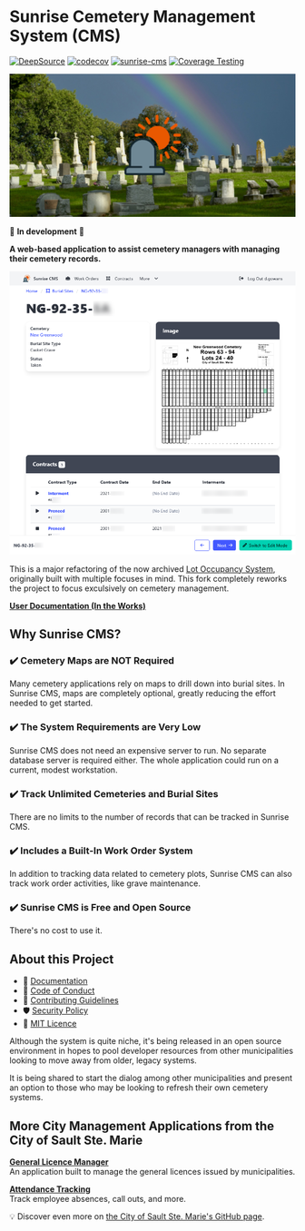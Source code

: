 # Sunrise Cemetery Management System (CMS)

[![DeepSource](https://app.deepsource.com/gh/cityssm/sunrise-cms.svg/?label=active+issues&show_trend=true&token=AhEAYh9dbdDAe7cgW95_SVqP)](https://app.deepsource.com/gh/cityssm/sunrise-cms/)
[![codecov](https://codecov.io/gh/cityssm/sunrise-cms/graph/badge.svg?token=OY7SWY1PLC)](https://codecov.io/gh/cityssm/sunrise-cms)
[![sunrise-cms](https://img.shields.io/endpoint?url=https://cloud.cypress.io/badge/simple/26a4bi&style=flat&logo=cypress)](https://cloud.cypress.io/projects/26a4bi/runs)
[![Coverage Testing](https://github.com/cityssm/sunrise-cms/actions/workflows/coverage.yml/badge.svg)](https://github.com/cityssm/sunrise-cms/actions/workflows/coverage.yml)

![Sunrise CMS](./docs/images/socialPreview.png)

🚧 **In development** 🚧

**A web-based application to assist cemetery managers with managing their cemetery records.**

![Burial Site View](./docs/images/burialSite-view.png)

This is a major refactoring of the now archived
[Lot Occupancy System](https://github.com/cityssm/lot-occupancy-system),
originally built with multiple focuses in mind. This fork completely reworks the project
to focus exculsively on cemetery management.

[**User Documentation (In the Works)**](./docs/README.md)

## Why Sunrise CMS?

### ✔️ Cemetery Maps are NOT Required

Many cemetery applications rely on maps to drill down into burial sites.
In Sunrise CMS, maps are completely optional, greatly reducing the effort needed to get started.

### ✔️ The System Requirements are Very Low

Sunrise CMS does not need an expensive server to run.
No separate database server is required either.
The whole application could run on a current, modest workstation.

### ✔️ Track Unlimited Cemeteries and Burial Sites

There are no limits to the number of records that can be tracked in Sunrise CMS.

### ✔️ Includes a Built-In Work Order System

In addition to tracking data related to cemetery plots,
Sunrise CMS can also track work order activities, like grave maintenance.

### ✔️ Sunrise CMS is Free and Open Source

There's no cost to use it.

## About this Project

- 📘 [Documentation](./docs/README.md)
- 🤗 [Code of Conduct](CODE_OF_CONDUCT.md)
- 🥰 [Contributing Guidelines](CONTRIBUTING.md)
- 🛡️ [Security Policy](SECURITY.md)
- 📃 [MIT Licence](LICENSE.md)

Although the system is quite niche, it's being released in an open source environment in hopes to pool developer resources from other municipalities looking to move away from older, legacy systems.

It is being shared to start the dialog among other municipalities and present an option to those who may be looking to refresh their own cemetery systems.

## More City Management Applications from the City of Sault Ste. Marie

[**General Licence Manager**](https://cityssm.github.io/general-licence-manager/)<br />
An application built to manage the general licences issued by municipalities.

[**Attendance Tracking**](https://cityssm.github.io/attendance-tracking/)<br />
Track employee absences, call outs, and more.

💡 Discover even more on [the City of Sault Ste. Marie's GitHub page](https://cityssm.github.io/).
